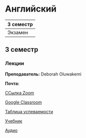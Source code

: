 # Английский

|3 семестр|
|---|
|Экзамен|

## 3 семестр
### Лекции

**Преподаватель:** Deborah Oluwakemi

**Почта:** 

[ССылка Zoom](https://itmo.zoom.us/j/9764136497)

[Google Classroom](https://classroom.google.com/u/0/c/Mjc0Njg5NzExNTk0)

[Таблица успеваемости](https://docs.google.com/spreadsheets/d/1JKrA_p0jPz0Pl5RcNkJc_0OpS8WauoKcAwQRrfC6Mj0/edit#gid=1772105772)

[Учебник](https://drive.google.com/file/d/0B5H-lwCfhG2XcVFkNGZWNGkzTFE/view)

[Аудио](https://drive.google.com/drive/folders/1BjE0n3c7eKA5OGznsL5aWrk3LL1RYYZR)

